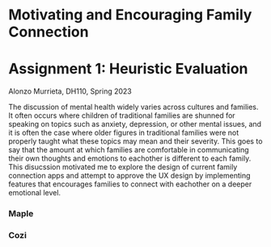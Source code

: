 # Motivating and Encouraging Family Connection

# Assignment 1: Heuristic Evaluation

Alonzo Murrieta, DH110, Spring 2023

The discussion of mental health widely varies across cultures and families.
It often occurs where children of traditional families are shunned for speaking on topics such
as anxiety, depression, or other mental issues, and it is often the case where older figures in traditional families
were not properly taught what these topics may mean and their severity. This goes to say that the amount
at which families are comfortable in communicating their own thoughts and emotions to eachother is different to each family.
This disucssion motivated me to explore the design of current family connection apps and attempt to approve
the UX design by implementing features that encourages families to connect with eachother on a deeper emotional level.

<h3> Maple </h3>



<h3> Cozi </h3>
